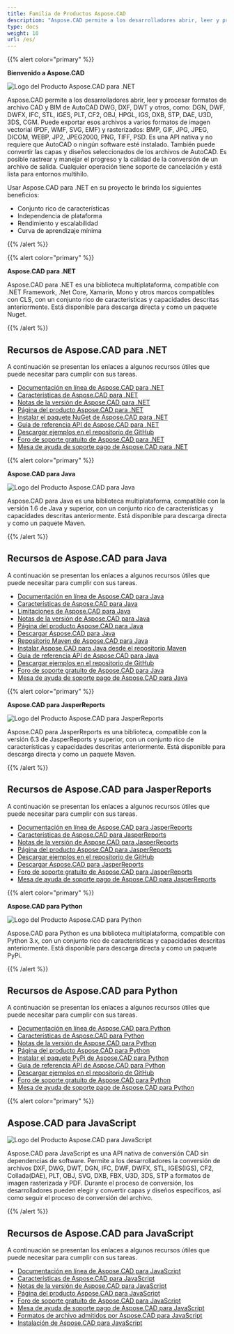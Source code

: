 ```yaml
---
title: Familia de Productos Aspose.CAD
description: "Aspose.CAD permite a los desarrolladores abrir, leer y procesar formatos de archivo CAD y BIM de AutoCAD DWG, DXF, DWT y otros, como: DGN, DWF, DWFX, IFC, STL, IGES, PLT, CF2, OBJ, HPGL, IGS, DXB, STP, DAE, U3D, 3DS, CGM"
type: docs
weight: 10
url: /es/
---
```


{{% alert color="primary" %}}

**Bienvenido a Aspose.CAD**

![Logo del Producto Aspose.CAD para .NET](/_assets/home_1.png)

Aspose.CAD permite a los desarrolladores abrir, leer y procesar formatos de archivo CAD y BIM de AutoCAD DWG, DXF, DWT y otros, como: DGN, DWF, DWFX, IFC, STL, IGES, PLT, CF2, OBJ, HPGL, IGS, DXB, STP, DAE, U3D, 3DS, CGM. Puede exportar esos archivos a varios formatos de imagen vectorial (PDF, WMF, SVG, EMF) y rasterizados: BMP, GIF, JPG, JPEG, DICOM, WEBP, JP2, JPEG2000, PNG, TIFF, PSD. Es una API nativa y no requiere que AutoCAD o ningún software esté instalado. También puede convertir las capas y diseños seleccionados de los archivos de AutoCAD.
Es posible rastrear y manejar el progreso y la calidad de la conversión de un archivo de salida. Cualquier operación tiene soporte de cancelación y está lista para entornos multihilo.

Usar Aspose.CAD para .NET en su proyecto le brinda los siguientes beneficios:

- Conjunto rico de características
- Independencia de plataforma
- Rendimiento y escalabilidad
- Curva de aprendizaje mínima

{{% /alert %}}

{{% alert color="primary" %}}

**Aspose.CAD para .NET**

Aspose.CAD para .NET es una biblioteca multiplataforma, compatible con .NET Framework, .Net Core, Xamarin, Mono y otros marcos compatibles con CLS, con un conjunto rico de características y capacidades descritas anteriormente. Está disponible para descarga directa y como un paquete Nuget.

{{% /alert %}}

## **Recursos de Aspose.CAD para .NET**

A continuación se presentan los enlaces a algunos recursos útiles que puede necesitar para cumplir con sus tareas.

- [Documentación en línea de Aspose.CAD para .NET](/es/cad/net/)
- [Características de Aspose.CAD para .NET](/es/cad/net/product-overview/#advanced-api-features)
- [Notas de la versión de Aspose.CAD para .NET](https://releases.aspose.com/cad/net/release-notes/)
- [Página del producto Aspose.CAD para .NET](https://products.aspose.com/cad/net/)
- [Instalar el paquete NuGet de Aspose.CAD para .NET](https://www.nuget.org/packages/Aspose.CAD/)
- [Guía de referencia API de Aspose.CAD para .NET](https://reference.aspose.com/cad/net)
- [Descargar ejemplos en el repositorio de GitHub](https://github.com/aspose-cad/Aspose.CAD-for-.NET)
- [Foro de soporte gratuito de Aspose.CAD para .NET](https://forum.aspose.com/c/cad/19)
- [Mesa de ayuda de soporte pago de Aspose.CAD para .NET](https://helpdesk.aspose.com/)

{{% alert color="primary" %}}

**Aspose.CAD para Java**

![Logo del Producto Aspose.CAD para Java](/_assets/home_2.png)

Aspose.CAD para Java es una biblioteca multiplataforma, compatible con la versión 1.6 de Java y superior, con un conjunto rico de características y capacidades descritas anteriormente. Está disponible para descarga directa y como un paquete Maven.

{{% /alert %}}

## **Recursos de Aspose.CAD para Java**

A continuación se presentan los enlaces a algunos recursos útiles que puede necesitar para cumplir con sus tareas.

- [Documentación en línea de Aspose.CAD para Java](/es/cad/java/)
- [Características de Aspose.CAD para Java](/es/cad/java/product-overview/#advanced-api-features)
- [Limitaciones de Aspose.CAD para Java](/es/cad/java/product-overview/#not-yet-supported)
- [Notas de la versión de Aspose.CAD para Java](https://releases.aspose.com/cad/java/release-notes/)
- [Página del producto Aspose.CAD para Java](https://products.aspose.com/cad/java/)
- [Descargar Aspose.CAD para Java](https://releases.aspose.com/cad/java/)
- [Repositorio Maven de Aspose.CAD para Java](https://releases.aspose.com/java/repo/com/aspose/aspose-cad/)
- [Instalar Aspose.CAD para Java desde el repositorio Maven](/es/cad/java/installation/)
- [Guía de referencia API de Aspose.CAD para Java](https://reference.aspose.com/cad/java)
- [Descargar ejemplos en el repositorio de GitHub](https://github.com/aspose-cad/Aspose.CAD-for-Java)
- [Foro de soporte gratuito de Aspose.CAD para Java](https://forum.aspose.com/c/cad/19)
- [Mesa de ayuda de soporte pago de Aspose.CAD para Java](https://helpdesk.aspose.com/)

{{% alert color="primary" %}}

**Aspose.CAD para JasperReports**

![Logo del Producto Aspose.CAD para JasperReports](/_assets/home_3.png)

Aspose.CAD para JasperReports es una biblioteca, compatible con la versión 6.3 de JasperReports y superior, con un conjunto rico de características y capacidades descritas anteriormente. Está disponible para descarga directa y como un paquete Maven.

{{% /alert %}}

## **Recursos de Aspose.CAD para JasperReports**

A continuación se presentan los enlaces a algunos recursos útiles que puede necesitar para cumplir con sus tareas.

- [Documentación en línea de Aspose.CAD para JasperReports](/es/cad/jasperreports/)
- [Características de Aspose.CAD para JasperReports](/es/cad/jasperreports/features-overview/)
- [Notas de la versión de Aspose.CAD para JasperReports](https://releases.aspose.com/cad/jasperreports/release-notes/)
- [Página del producto Aspose.CAD para JasperReports](https://products.aspose.com/cad/jasperreports/)
- [Descargar ejemplos en el repositorio de GitHub](https://github.com/aspose-cad/Aspose.CAD-for-JasperReports)
- [Descargar Aspose.CAD para JasperReports](https://downloads.aspose.com/cad/jasperreports)
- [Foro de soporte gratuito de Aspose.CAD para JasperReports](https://forum.aspose.com/c/cad/19)
- [Mesa de ayuda de soporte pago de Aspose.CAD para JasperReports](https://helpdesk.aspose.com/)

{{% alert color="primary" %}}

**Aspose.CAD para Python**

![Logo del Producto Aspose.CAD para Python](/_assets/home_4.png)

Aspose.CAD para Python es una biblioteca multiplataforma, compatible con Python 3.x, con un conjunto rico de características y capacidades descritas anteriormente. Está disponible para descarga directa y como un paquete PyPi.

{{% /alert %}}

## **Recursos de Aspose.CAD para Python**

A continuación se presentan los enlaces a algunos recursos útiles que puede necesitar para cumplir con sus tareas.

- [Documentación en línea de Aspose.CAD para Python](/es/cad/python-net/)
- [Características de Aspose.CAD para Python](/es/cad/python-net/product-overview/#advanced-api-features)
- [Notas de la versión de Aspose.CAD para Python](https://releases.aspose.com/cad/python-net/release-notes/)
- [Página del producto Aspose.CAD para Python](https://products.aspose.com/cad/python-net/)
- [Instalar el paquete PyPi de Aspose.CAD para Python](https://pypi.org/project/aspose-cad/)
- [Guía de referencia API de Aspose.CAD para Python](https://reference.aspose.com/cad/python-net)
- [Descargar ejemplos en el repositorio de GitHub](https://github.com/aspose-cad/Aspose.CAD-for-Python)
- [Foro de soporte gratuito de Aspose.CAD para Python](https://forum.aspose.com/c/cad/19)
- [Mesa de ayuda de soporte pago de Aspose.CAD para Python](https://helpdesk.aspose.com/)

{{% alert color="primary" %}}

## **Aspose.CAD para JavaScript**

![Logo del Producto Aspose.CAD para JavaScript](/_assets/home_5.png)

Aspose.CAD para JavaScript es una API nativa de conversión CAD sin dependencias de software. Permite a los desarrolladores la conversión de archivos DXF, DWG, DWT, DGN, IFC, DWF, DWFX, STL, IGES(IGS), CF2, Collada(DAE), PLT, OBJ, SVG, DXB, FBX, U3D, 3DS, STP a formatos de imagen rasterizada y PDF.
Durante el proceso de conversión, los desarrolladores pueden elegir y convertir capas y diseños específicos, así como seguir el proceso de conversión del archivo.

{{% /alert %}}

## **Recursos de Aspose.CAD para JavaScript**

A continuación se presentan los enlaces a algunos recursos útiles que puede necesitar para cumplir con sus tareas.

- [Documentación en línea de Aspose.CAD para JavaScript](/es/cad/javascript-net/)
- [Características de Aspose.CAD para JavaScript](/es/cad/javascript-net/features/)
- [Notas de la versión de Aspose.CAD para JavaScript](https://releases.aspose.com/cad/javascript-net/release-notes/)
- [Página del producto Aspose.CAD para JavaScript](https://products.aspose.com/cad/javascript-net/)
- [Foro de soporte gratuito de Aspose.CAD para JavaScript](https://forum.aspose.com/c/cad/19)
- [Mesa de ayuda de soporte pago de Aspose.CAD para JavaScript](https://helpdesk.aspose.com/)
- [Formatos de archivo admitidos por Aspose.CAD para JavaScript](/es/cad/javascript-net/supported-file-formats/)
- [Instalación de Aspose.CAD para JavaScript](/es/cad/javascript-net/installation/)
